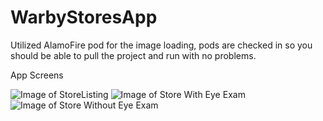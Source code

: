 # WarbyStoresApp

Utilized AlamoFire pod for the image loading, pods are checked in so you should be able to pull the project and run with no problems.

App Screens

![Image of StoreListing](https://firebasestorage.googleapis.com/v0/b/parrot-fe170.appspot.com/o/Screen8.png?alt=media&token=04ad0e1b-c4d7-4e3d-b902-6b2f7912aeec)
![Image of Store With Eye Exam](https://firebasestorage.googleapis.com/v0/b/parrot-fe170.appspot.com/o/Screen10.png?alt=media&token=4cf3024f-004b-492d-a0a9-1e790a8c69a3)
![Image of Store Without Eye Exam](https://firebasestorage.googleapis.com/v0/b/parrot-fe170.appspot.com/o/Screen9.png?alt=media&token=382c34d7-f774-41c2-a603-7fa5c40d897b)
